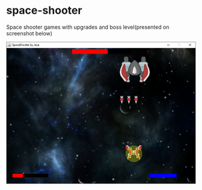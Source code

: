 # space-shooter
Space shooter games with upgrades and boss level(presented on screenshot below)

![alt text](https://github.com/divident/space-shooter/blob/master/spceshooter.png)


